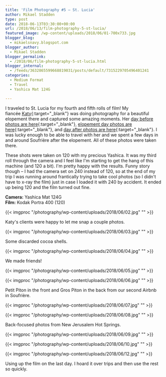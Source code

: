 ```yaml
---
title: 'Film Photography #5 – St. Lucia'
author: Mikael Stadden
type: post
date: 2018-06-13T03:30:00+00:00
url: /2018/06/13/film-photography-5-st-lucia/
featured_image: /wp-content/uploads/2018/06/01-700x733.jpg
blogger_blog:
  - mikaelsnavy.blogspot.com
blogger_author:
  - Mikael Stadden
blogger_permalink:
  - /2018/06/film-photography-5-st-lucia.html
blogger_internal:
  - /feeds/3632865599668819031/posts/default/7315229705496401241
categories:
  - Medium Format
  - Travel
  - Yashica Mat 124G

---
```

I traveled to St. Lucia for my fourth and fifth rolls of film! My fiancée [Katy](http://www.katyweaver.com/){:target=\"_blank\"} was doing photography for a beautiful elopement there and captured some amazing moments. Her [day before photos are here](https://katyweaverblog.com/2018/04/21/st-lucia-pre-wedding-photos-calabash-cove/){:target=\"_blank\"}, [elopement day photos are here](https://katyweaverblog.com/2018/04/25/calabash-cove-st-lucia-wedding/){:target=\"_blank\"}, and [day after photos are here](https://katyweaverblog.com/2018/05/16/wedding-photos-soufriere-st-lucia/){:target=\"_blank\"}. I was lucky enough to be able to travel with her and we spent a few days in and around Soufrière after the elopement. All of these photos were taken there.

These shots were taken on 120 with my precious Yashica. It was my third roll through the camera and I feel like I'm starting to get the hang of this machine (and 120 a bit). I'm pretty happy with the results. Funny story though – I had the camera set on 240 instead of 120, so at the end of my trip I was running around frantically trying to take cool photos (so I didn't have to x-ray the film) just in case I loaded it with 240 by accident. It ended up being 120 and the film turned out fine.

<div>
  <p>
    <strong>Camera:</strong> Yashica Mat 124G<br /> <strong>Film:</strong> Kodak Portra 400 (120)
  </p>

{{< imgproc "/photography/wp-content/uploads/2018/06/02.jpg" "" >}}

Katy's clients were happy to let me snap a couple photos.

{{< imgproc "/photography/wp-content/uploads/2018/06/03.jpg" "" >}}

Some discarded cocoa shells.

<div>

{{< imgproc "/photography/wp-content/uploads/2018/06/04.jpg" "" >}}

We made friends!

<div>

{{< imgproc "/photography/wp-content/uploads/2018/06/05.jpg" "" >}}

{{< imgproc "/photography/wp-content/uploads/2018/06/06.jpg" "" >}}

Petit Piton in the front and Gros Piton in the back from our second Airbnb in Soufrière.

<div>

{{< imgproc "/photography/wp-content/uploads/2018/06/07.jpg" "" >}}

{{< imgproc "/photography/wp-content/uploads/2018/06/08.jpg" "" >}}

Back-focused photos from New Jerusalem Hot Springs.

<div>

{{< imgproc "/photography/wp-content/uploads/2018/06/09.jpg" "" >}}

{{< imgproc "/photography/wp-content/uploads/2018/06/10.jpg" "" >}}

{{< imgproc "/photography/wp-content/uploads/2018/06/12.jpg" "" >}}

Using up the film on the last day. I hoard it over trips and then use the rest so quickly.
